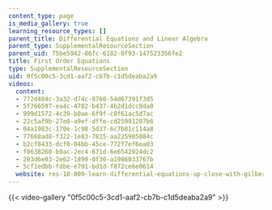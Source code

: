```yaml
---
content_type: page
is_media_gallery: true
learning_resource_types: []
parent_title: Differential Equations and Linear Algebra
parent_type: SupplementalResourceSection
parent_uid: 75be5942-86fc-6182-0f93-147523356fe2
title: First Order Equations
type: SupplementalResourceSection
uid: 0f5c00c5-3cd1-aaf2-cb7b-c1d5deaba2a9
videos:
  content:
  - 772d404c-3a32-d74c-8760-54d67391f3d5
  - 5f766597-ea4c-4782-b437-4b2d1dcc8da8
  - 999d1572-4c39-b0ae-6f9f-c8f61ac5d7ac
  - 22c5af9b-27e0-a9ef-dffe-cd25991207b6
  - 04a1983c-170e-1c98-5d37-6c7b81c114a8
  - 77668ad8-f322-1e83-7815-aa225905084c
  - b2cf8433-dcf0-04bb-45ce-772f7ef6ea03
  - f0638260-b9ac-2ec4-671d-6e6542924dc2
  - 203d6e03-2e62-1899-0f30-a1986033767b
  - 5cf1edbb-fdbe-e791-bd1d-f872ce6e0614
  website: res-18-009-learn-differential-equations-up-close-with-gilbert-strang-and-cleve-moler-fall-2015
---
```



{{< video-gallery "0f5c00c5-3cd1-aaf2-cb7b-c1d5deaba2a9" >}}

